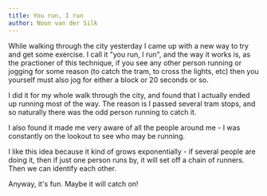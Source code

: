 ```yaml
---
title: You run, I run
author: Noon van der Silk
---
```


While walking through the city yesterday I came up with a new way to try and
get some exercise. I call it "you run, I run", and the way it works is, as the
practioner of this technique, if you see any other person running or jogging
for some reason (to catch the tram, to cross the lights, etc) then you
yourself must also jog for either a block or 20 seconds or so.

I did it for my whole walk through the city, and found that I actually ended
up running most of the way. The reason is I passed several tram stops, and so
naturally there was the odd person running to catch it.

I also found it made me very aware of all the people around me - I was
constantly on the lookout to see who may be running.

I like this idea because it kind of grows exponentially - if several people
are doing it, then if just one person runs by, it will set off a chain of
runners. Then we can identify each other.

Anyway, it's fun. Maybe it will catch on!
